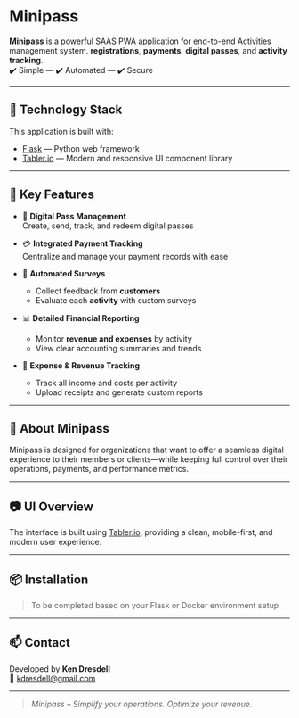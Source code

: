 # Minipass

**Minipass** is a powerful SAAS PWA application for end-to-end Activities management system. **registrations**, **payments**, **digital passes**, and **activity tracking**.  
✔️ Simple — ✔️ Automated — ✔️ Secure

---

## 🔧 Technology Stack

This application is built with:

- [Flask](https://flask.palletsprojects.com/) — Python web framework
- [Tabler.io](https://tabler.io/) — Modern and responsive UI component library

---

## 🚀 Key Features

- 🎫 **Digital Pass Management**  
  Create, send, track, and redeem digital passes

- 💳 **Integrated Payment Tracking**  
  Centralize and manage your payment records with ease

- 📝 **Automated Surveys**  
  - Collect feedback from **customers**
  - Evaluate each **activity** with custom surveys

- 📊 **Detailed Financial Reporting**  
  - Monitor **revenue and expenses** by activity
  - View clear accounting summaries and trends

- 💼 **Expense & Revenue Tracking**  
  - Track all income and costs per activity
  - Upload receipts and generate custom reports

---

## 📎 About Minipass

Minipass is designed for organizations that want to offer a seamless digital experience to their members or clients—while keeping full control over their operations, payments, and performance metrics.

---

## 📷 UI Overview

The interface is built using [Tabler.io](https://tabler.io/), providing a clean, mobile-first, and modern user experience.

---

## 📦 Installation

> To be completed based on your Flask or Docker environment setup

---

## 📫 Contact

Developed by **Ken Dresdell**  
📧 kdresdell@gmail.com

---

> _Minipass – Simplify your operations. Optimize your revenue._

